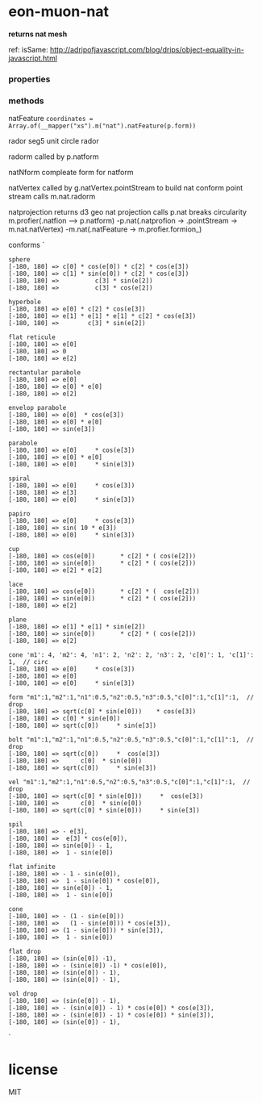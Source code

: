 # eon-muon-nat
**returns nat mesh**

ref: isSame: http://adripofjavascript.com/blog/drips/object-equality-in-javascript.html

### properties

### methods
natFeature
`coordinates = Array.of(__mapper("xs").m("nat").natFeature(p.form))`

rador
 seg5 unit circle rador
 
radorm
 called by p.natform
 
natNform
 compleate form for natform

natVertex
  called by g.natVertex.pointStream to build nat conform point stream
  calls m.nat.radorm
  
natprojection
  returns d3 geo nat projection
  calls p.nat
  breaks circularity m.profier(.natfion --> p.natform)
      -p.nat(.natprofion -> .pointStream -> m.nat.natVertex)
      -m.nat(.natFeature -> m.profier.formion_)

conforms
`   

    sphere
    [-180, 180] => c[0] * cos(e[0]) * c[2] * cos(e[3])
    [-180, 180] => c[1] * sin(e[0]) * c[2] * cos(e[3])
    [-180, 180] =>          c[3] * sin(e[2])
    [-180, 180] =>          c[3] * cos(e[2])

    hyperbole
    [-180, 180] => e[0] * c[2] * cos(e[3])
    [-180, 180] => e[1] * e[1] * e[1] * c[2] * cos(e[3])
    [-180, 180] =>        c[3] * sin(e[2])

    flat reticule
    [-180, 180] => e[0]
    [-180, 180] => 0
    [-180, 180] => e[2]

    rectantular parabole
    [-180, 180] => e[0]
    [-180, 180] => e[0] * e[0]
    [-180, 180] => e[2]

    envelop parabole
    [-180, 180] => e[0]  * cos(e[3])
    [-180, 180] => e[0] * e[0]
    [-180, 180] => sin(e[3])

    parabole
    [-180, 180] => e[0]     * cos(e[3])
    [-180, 180] => e[0] * e[0]
    [-180, 180] => e[0]     * sin(e[3])

    spiral
    [-180, 180] => e[0]     * cos(e[3])
    [-180, 180] => e[3]
    [-180, 180] => e[0]     * sin(e[3])

    papiro
    [-180, 180] => e[0]     * cos(e[3])
    [-180, 180] => sin( 10 * e[3])
    [-180, 180] => e[0]     * sin(e[3])

    cup
    [-180, 180] => cos(e[0])       * c[2] * ( cos(e[2]))
    [-180, 180] => sin(e[0])       * c[2] * ( cos(e[2]))
    [-180, 180] => e[2] * e[2]

    lace
    [-180, 180] => cos(e[0])       * c[2] * (  cos(e[2]))
    [-180, 180] => sin(e[0])       * c[2] * ( cos(e[2]))
    [-180, 180] => e[2]

    plane
    [-180, 180] => e[1] * e[1] * sin(e[2])
    [-180, 180] => sin(e[0])       * c[2] * ( cos(e[2]))
    [-180, 180] => e[2]

    cone 'm1': 4, 'm2': 4, 'n1': 2, 'n2': 2, 'n3': 2, 'c[0]': 1, 'c[1]': 1,  // circ
    [-180, 180] => e[0]     * cos(e[3])
    [-180, 180] => e[0]
    [-180, 180] => e[0]     * sin(e[3])

    form "m1":1,"m2":1,"n1":0.5,"n2":0.5,"n3":0.5,"c[0]":1,"c[1]":1,  // drop
    [-180, 180] => sqrt(c[0] * sin(e[0]))    * cos(e[3])
    [-180, 180] => c[0] * sin(e[0])
    [-180, 180] => sqrt(c[0])     * sin(e[3])

    bolt "m1":1,"m2":1,"n1":0.5,"n2":0.5,"n3":0.5,"c[0]":1,"c[1]":1,  // drop
    [-180, 180] => sqrt(c[0])     *  cos(e[3])
    [-180, 180] =>      c[0]  * sin(e[0])
    [-180, 180] => sqrt(c[0])     * sin(e[3])

    vel "m1":1,"m2":1,"n1":0.5,"n2":0.5,"n3":0.5,"c[0]":1,"c[1]":1,  // drop
    [-180, 180] => sqrt(c[0] * sin(e[0]))     *  cos(e[3])
    [-180, 180] =>      c[0]  * sin(e[0])
    [-180, 180] => sqrt(c[0] * sin(e[0]))     * sin(e[3])

    spil
    [-180, 180] => - e[3],
    [-180, 180] =>  e[3] * cos(e[0]),
    [-180, 180] => sin(e[0]) - 1,
    [-180, 180] =>  1 - sin(e[0])

    flat infinite
    [-180, 180] => - 1 - sin(e[0]),
    [-180, 180] =>  1 - sin(e[0]) * cos(e[0]),
    [-180, 180] => sin(e[0]) - 1,
    [-180, 180] =>  1 - sin(e[0])

    cone
    [-180, 180] => - (1 - sin(e[0]))
    [-180, 180] =>   (1 - sin(e[0])) * cos(e[3]),
    [-180, 180] => (1 - sin(e[0])) * sin(e[3]),
    [-180, 180] =>  1 - sin(e[0])

    flat drop
    [-180, 180] => (sin(e[0]) -1),
    [-180, 180] => - (sin(e[0]) -1) * cos(e[0]),
    [-180, 180] => (sin(e[0]) - 1),
    [-180, 180] => (sin(e[0]) - 1),

    vol drop
    [-180, 180] => (sin(e[0]) - 1),
    [-180, 180] => - (sin(e[0]) - 1) * cos(e[0]) * cos(e[3]),
    [-180, 180] => - (sin(e[0]) - 1) * cos(e[0]) * sin(e[3]),
    [-180, 180] => (sin(e[0]) - 1),

    
`      
      
      
# license
MIT